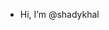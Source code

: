 - Hi, I’m @shadykhal
  
<!---
shadykhal/shadykhal is a ✨ special ✨ repository because its `README.md` (this file) appears on your GitHub profile.
You can click the Preview link to take a look at your changes.
--->
